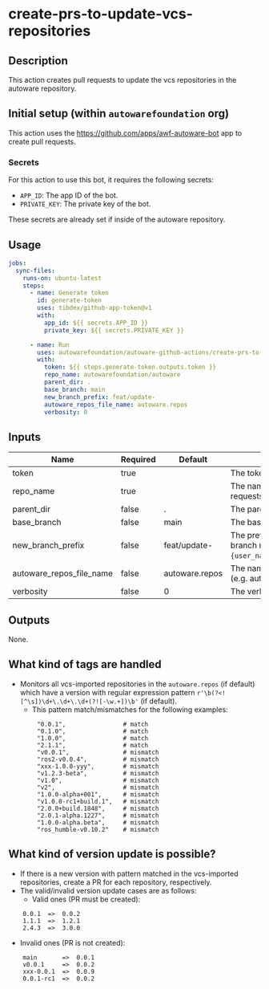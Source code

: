 # create-prs-to-update-vcs-repositories

## Description

This action creates pull requests to update the vcs repositories in the autoware repository.

## Initial setup (within `autowarefoundation` org)

This action uses the <https://github.com/apps/awf-autoware-bot> app to create pull requests.

### Secrets

For this action to use this bot, it requires the following secrets:

- `APP_ID`: The app ID of the bot.
- `PRIVATE_KEY`: The private key of the bot.

These secrets are already set if inside of the autoware repository.

## Usage

```yaml
jobs:
  sync-files:
    runs-on: ubuntu-latest
    steps:
      - name: Generate token
        id: generate-token
        uses: tibdex/github-app-token@v1
        with:
          app_id: ${{ secrets.APP_ID }}
          private_key: ${{ secrets.PRIVATE_KEY }}

      - name: Run
        uses: autowarefoundation/autoware-github-actions/create-prs-to-update-vcs-repositories@v1
        with:
          token: ${{ steps.generate-token.outputs.token }}
          repo_name: autowarefoundation/autoware
          parent_dir: .
          base_branch: main
          new_branch_prefix: feat/update-
          autoware_repos_file_name: autoware.repos
          verbosity: 0
```

## Inputs

| Name                     | Required | Default        | Description                                                                                                                   |
| ------------------------ | -------- | -------------- | ----------------------------------------------------------------------------------------------------------------------------- |
| token                    | true     |                | The token for pull requests.                                                                                                  |
| repo_name                | true     |                | The name of the repository to create pull requests.                                                                           |
| parent_dir               | false    | .              | The parent directory of the repository.                                                                                       |
| base_branch              | false    | main           | The base branch to create pull requests.                                                                                      |
| new_branch_prefix        | false    | feat/update-   | The prefix of the new branch name. The branch name will be `{new_branch_prefix}-{user_name}/{repository_name}/{new_version}`. |
| autoware_repos_file_name | false    | autoware.repos | The name of the vcs imported repository's file (e.g. autoware.repos).                                                         |
| verbosity                | false    | 0              | The verbosity level (0 - 2).                                                                                                  |

## Outputs

None.

## What kind of tags are handled

- Monitors all vcs-imported repositories in the ```autoware.repos``` (if default) which have a version with regular expression pattern ```r'\b(?<![^\s])\d+\.\d+\.\d+(?![-\w.+])\b'``` (if default).
  - This pattern match/mismatches for the following examples:
```
        "0.0.1",                # match
        "0.1.0",                # match
        "1.0.0",                # match
        "2.1.1",                # match
        "v0.0.1",               # mismatch
        "ros2-v0.0.4",          # mismatch
        "xxx-1.0.0-yyy",        # mismatch
        "v1.2.3-beta",          # mismatch
        "v1.0",                 # mismatch
        "v2",                   # mismatch
        "1.0.0-alpha+001",      # mismatch
        "v1.0.0-rc1+build.1",   # mismatch
        "2.0.0+build.1848",     # mismatch
        "2.0.1-alpha.1227",     # mismatch
        "1.0.0-alpha.beta",     # mismatch
        "ros_humble-v0.10.2"    # mismatch
```

## What kind of version update is possible?
- If there is a new version with pattern matched in the vcs-imported repositories, create a PR for each repository, respectively.
- The valid/invalid version update cases are as follows:
  - Valid ones (PR must be created):
```
    0.0.1  =>  0.0.2
    1.1.1  =>  1.2.1
    2.4.3  =>  3.0.0
```

  - Invalid ones (PR is not created):
```
    main       =>  0.0.1
    v0.0.1     =>  0.0.2
    xxx-0.0.1  =>  0.0.9
    0.0.1-rc1  =>  0.0.2
```